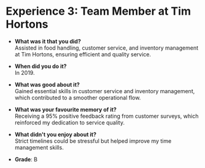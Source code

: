 # Experience 3: Team Member at Tim Hortons

- **What was it that you did?**  
  Assisted in food handling, customer service, and inventory management at Tim Hortons, ensuring efficient and quality service.

- **When did you do it?**  
  In 2019.

- **What was good about it?**  
  Gained essential skills in customer service and inventory management, which contributed to a smoother operational flow.

- **What was your favourite memory of it?**  
  Receiving a 95% positive feedback rating from customer surveys, which reinforced my dedication to service quality.

- **What didn't you enjoy about it?**  
  Strict timelines could be stressful but helped improve my time management skills.

- **Grade**: B
